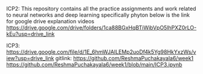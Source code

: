 ICP2:
This repository contains all the practice assignments and work related to neural networks and deep learning specifically phyton
below is the link for google drive explanation videos
https://drive.google.com/drive/folders/1ca88BGxHqBTiWibVpO5lhPXZ0rLO-kEu?usp=drive_link

ICP3:
https://drive.google.com/file/d/1E_6hmWJAILEMp2uoDf4k5Yg98HkYxzWs/view?usp=drive_link
gitlink:
https://github.com/ReshmaPuchakayala6/week1
https://github.com/ReshmaPuchakayala6/week1/blob/main/ICP3.ipynb
